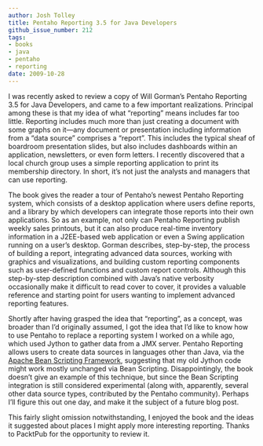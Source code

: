 ```yaml
---
author: Josh Tolley
title: Pentaho Reporting 3.5 for Java Developers
github_issue_number: 212
tags:
- books
- java
- pentaho
- reporting
date: 2009-10-28
---
```


I was recently asked to review a copy of Will Gorman’s Pentaho Reporting 3.5 for Java Developers, and came to a few important realizations. Principal among these is that my idea of what “reporting” means includes far too little. Reporting includes much more than just creating a document with some graphs on it—​any document or presentation including information from a “data source” comprises a “report”. This includes the typical sheaf of boardroom presentation slides, but also includes dashboards within an application, newsletters, or even form letters. I recently discovered that a local church group uses a simple reporting application to print its membership directory. In short, it’s not just the analysts and managers that can use reporting.

The book gives the reader a tour of Pentaho’s newest Pentaho Reporting system, which consists of a desktop application where users define reports, and a library by which developers can integrate those reports into their own applications. So as an example, not only can Pentaho Reporting publish weekly sales printouts, but it can also produce real-time inventory information in a J2EE-based web application or even a Swing application running on a user’s desktop. Gorman describes, step-by-step, the process of building a report, integrating advanced data sources, working with graphics and visualizations, and building custom reporting components such as user-defined functions and custom report controls. Although this step-by-step description combined with Java’s native verbosity occasionally make it difficult to read cover to cover, it provides a valuable reference and starting point for users wanting to implement advanced reporting features.

Shortly after having grasped the idea that “reporting”, as a concept, was broader than I’d originally assumed, I got the idea that I’d like to know how to use Pentaho to replace a reporting system I worked on a while ago, which used Jython to gather data from a JMX server. Pentaho Reporting allows users to create data sources in languages other than Java, via the [Apache Bean Scripting Framework](https://commons.apache.org/proper/commons-bsf/), suggesting that my old Jython code might work mostly unchanged via Bean Scripting. Disappointingly, the book doesn’t give an example of this technique, but since the Bean Scripting integration is still considered experimental (along with, apparently, several other data source types, contributed by the Pentaho community). Perhaps I’ll figure this out one day, and make it the subject of a future blog post.

This fairly slight omission notwithstanding, I enjoyed the book and the ideas it suggested about places I might apply more interesting reporting. Thanks to PacktPub for the opportunity to review it.
